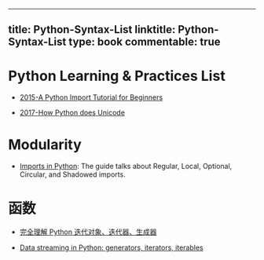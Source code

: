 
---
title: Python-Syntax-List
linktitle: Python-Syntax-List
type: book
commentable: true
---

# Python Learning & Practices List

- [2015-A Python Import Tutorial for Beginners](https://parg.co/bFN)

- [2017-How Python does Unicode](https://www.b-list.org/weblog/2017/sep/05/how-python-does-unicode/)

# Modularity

- [Imports in Python](https://github.com/00111000/Imports-in-Python): The guide talks about Regular, Local, Optional, Circular, and Shadowed imports.

# 函数

- [完全理解 Python 迭代对象、迭代器、生成器](http://foofish.net/blog/109/iterators-vs-generators)

- [Data streaming in Python: generators, iterators, iterables](https://rare-technologies.com/data-streaming-in-python-generators-iterators-iterables/)

    